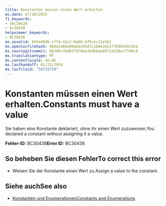 ```yaml
---
title: Konstanten müssen einen Wert erhalten.
ms.date: 07/20/2015
f1_keywords:
- vbc30438
- bc30438
helpviewer_keywords:
- BC30438
ms.assetid: 845e49d6-cff4-41c2-8a68-475cec11e1b1
ms.openlocfilehash: 06de1468dd0ebd195d7c180e2653f769b599c01d
ms.sourcegitcommit: 6b308cf6d627d78ee36dbbae8972a310ac7fd6c8
ms.translationtype: MT
ms.contentlocale: de-DE
ms.lasthandoff: 01/23/2019
ms.locfileid: "54733739"
---
```

# <a name="constants-must-have-a-value"></a><span data-ttu-id="f2aab-102">Konstanten müssen einen Wert erhalten.</span><span class="sxs-lookup"><span data-stu-id="f2aab-102">Constants must have a value</span></span>
<span data-ttu-id="f2aab-103">Sie haben eine Konstante deklariert, ohne ihr einen Wert zuzuweisen.</span><span class="sxs-lookup"><span data-stu-id="f2aab-103">You declared a constant without assigning it a value.</span></span>  
  
 <span data-ttu-id="f2aab-104">**Fehler-ID:** BC30438</span><span class="sxs-lookup"><span data-stu-id="f2aab-104">**Error ID:** BC30438</span></span>  
  
## <a name="to-correct-this-error"></a><span data-ttu-id="f2aab-105">So beheben Sie diesen Fehler</span><span class="sxs-lookup"><span data-stu-id="f2aab-105">To correct this error</span></span>  
  
-   <span data-ttu-id="f2aab-106">Weisen Sie der Konstante einen Wert zu.</span><span class="sxs-lookup"><span data-stu-id="f2aab-106">Assign a value to the constant.</span></span>  
  
## <a name="see-also"></a><span data-ttu-id="f2aab-107">Siehe auch</span><span class="sxs-lookup"><span data-stu-id="f2aab-107">See also</span></span>

- [<span data-ttu-id="f2aab-108">Konstanten und Enumerationen</span><span class="sxs-lookup"><span data-stu-id="f2aab-108">Constants and Enumerations</span></span>](../../visual-basic/language-reference/constants-and-enumerations.md)
